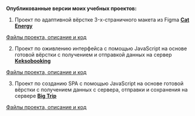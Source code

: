 **Опубликованные версии моих учебных проектов:**

1. Проект по адаптивной вёрстке 3-x-страничного макета из Figma
**[Cat Energy](https://olga-aheichyk.github.io/portfolio-projects-publish/cat-energy/build/index.html)**

[Файлы проекта, описание и код](https://github.com/olga-aheichyk/portfolio-projects-publish/tree/cat-energy/cat-energy)

2. Проект по оживлению интерфейса с помощью JavaScript на основе готовой вёрстки с получением и отправкой данных на сервер
**[Keksobooking](https://olga-aheichyk.github.io/portfolio-projects-publish/keksobooking/build/)**

[Файлы проекта, описание и код](https://github.com/olga-aheichyk/portfolio-projects-publish/tree/keksobooking/keksobooking)

3. Проект по созданию SPA с помощью JavaScript на основе готовой вёрстки с получением данных с сервера, отправки и сохранения на сервере
**[Big Trip](https://olga-aheichyk.github.io/portfolio-projects-publish/big-trip/public/)**

[Файлы проекта, описание и код](https://github.com/olga-aheichyk/portfolio-projects-publish/tree/big-trip/big-trip)